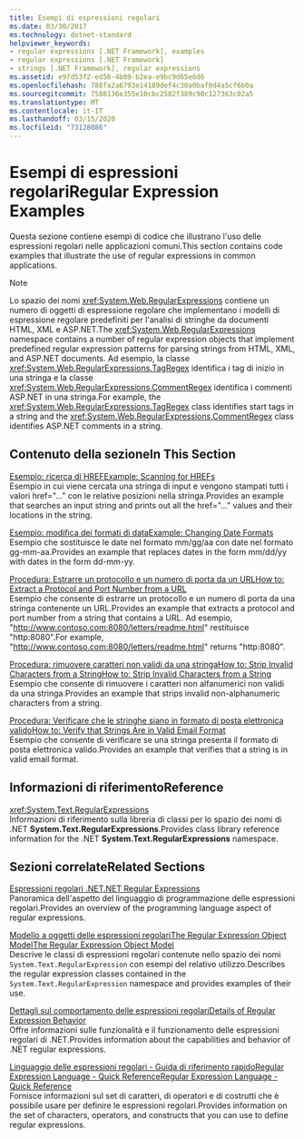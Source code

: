 ```yaml
---
title: Esempi di espressioni regolari
ms.date: 03/30/2017
ms.technology: dotnet-standard
helpviewer_keywords:
- regular expressions [.NET Framework], examples
- regular expressions [.NET Framework]
- strings [.NET Framework], regular expressions
ms.assetid: e9fd53f2-ed56-4b09-b2ea-e9bc9d65e6d6
ms.openlocfilehash: 788fa2a6793e14189def4c30a0baf0d4a5cf6b0a
ms.sourcegitcommit: 7588136e355e10cbc2582f389c90c127363c02a5
ms.translationtype: MT
ms.contentlocale: it-IT
ms.lasthandoff: 03/15/2020
ms.locfileid: "73128086"
---
```

# <a name="regular-expression-examples"></a><span data-ttu-id="0494f-102">Esempi di espressioni regolari</span><span class="sxs-lookup"><span data-stu-id="0494f-102">Regular Expression Examples</span></span>
<span data-ttu-id="0494f-103">Questa sezione contiene esempi di codice che illustrano l'uso delle espressioni regolari nelle applicazioni comuni.</span><span class="sxs-lookup"><span data-stu-id="0494f-103">This section contains code examples that illustrate the use of regular expressions in common applications.</span></span>  
  
> [!NOTE]
> <span data-ttu-id="0494f-104">Lo spazio dei nomi <xref:System.Web.RegularExpressions> contiene un numero di oggetti di espressione regolare che implementano i modelli di espressione regolare predefiniti per l'analisi di stringhe da documenti HTML, XML e ASP.NET.</span><span class="sxs-lookup"><span data-stu-id="0494f-104">The <xref:System.Web.RegularExpressions> namespace contains a number of regular expression objects that implement predefined regular expression patterns for parsing strings from HTML, XML, and ASP.NET documents.</span></span> <span data-ttu-id="0494f-105">Ad esempio, la classe <xref:System.Web.RegularExpressions.TagRegex> identifica i tag di inizio in una stringa e la classe <xref:System.Web.RegularExpressions.CommentRegex> identifica i commenti ASP.NET in una stringa.</span><span class="sxs-lookup"><span data-stu-id="0494f-105">For example, the <xref:System.Web.RegularExpressions.TagRegex> class identifies start tags in a string and the <xref:System.Web.RegularExpressions.CommentRegex> class identifies ASP.NET comments in a string.</span></span>  
  
## <a name="in-this-section"></a><span data-ttu-id="0494f-106">Contenuto della sezione</span><span class="sxs-lookup"><span data-stu-id="0494f-106">In This Section</span></span>  
 [<span data-ttu-id="0494f-107">Esempio: ricerca di HREF</span><span class="sxs-lookup"><span data-stu-id="0494f-107">Example: Scanning for HREFs</span></span>](../../../docs/standard/base-types/regular-expression-example-scanning-for-hrefs.md)  
 <span data-ttu-id="0494f-108">Esempio in cui viene cercata una stringa di input e vengono stampati tutti i valori href="…" con le relative posizioni nella stringa.</span><span class="sxs-lookup"><span data-stu-id="0494f-108">Provides an example that searches an input string and prints out all the href="…" values and their locations in the string.</span></span>  
  
 [<span data-ttu-id="0494f-109">Esempio: modifica dei formati di data</span><span class="sxs-lookup"><span data-stu-id="0494f-109">Example: Changing Date Formats</span></span>](../../../docs/standard/base-types/regular-expression-example-changing-date-formats.md)  
 <span data-ttu-id="0494f-110">Esempio che sostituisce le date nel formato mm/gg/aa con date nel formato gg-mm-aa.</span><span class="sxs-lookup"><span data-stu-id="0494f-110">Provides an example that replaces dates in the form mm/dd/yy with dates in the form dd-mm-yy.</span></span>  
  
 [<span data-ttu-id="0494f-111">Procedura: Estrarre un protocollo e un numero di porta da un URL</span><span class="sxs-lookup"><span data-stu-id="0494f-111">How to: Extract a Protocol and Port Number from a URL</span></span>](../../../docs/standard/base-types/how-to-extract-a-protocol-and-port-number-from-a-url.md)  
 <span data-ttu-id="0494f-112">Esempio che consente di estrarre un protocollo e un numero di porta da una stringa contenente un URL.</span><span class="sxs-lookup"><span data-stu-id="0494f-112">Provides an example that extracts a protocol and port number from a string that contains a URL.</span></span> <span data-ttu-id="0494f-113">Ad esempio, "http://www.contoso.com:8080/letters/readme.html" restituisce "http:8080".</span><span class="sxs-lookup"><span data-stu-id="0494f-113">For example, "http://www.contoso.com:8080/letters/readme.html" returns "http:8080".</span></span>  
  
 [<span data-ttu-id="0494f-114">Procedura: rimuovere caratteri non validi da una stringaHow to: Strip Invalid Characters from a String</span><span class="sxs-lookup"><span data-stu-id="0494f-114">How to: Strip Invalid Characters from a String</span></span>](../../../docs/standard/base-types/how-to-strip-invalid-characters-from-a-string.md)  
 <span data-ttu-id="0494f-115">Esempio che consente di rimuovere i caratteri non alfanumerici non validi da una stringa.</span><span class="sxs-lookup"><span data-stu-id="0494f-115">Provides an example that strips invalid non-alphanumeric characters from a string.</span></span>  
  
 [<span data-ttu-id="0494f-116">Procedura: Verificare che le stringhe siano in formato di posta elettronica valido</span><span class="sxs-lookup"><span data-stu-id="0494f-116">How to: Verify that Strings Are in Valid Email Format</span></span>](../../../docs/standard/base-types/how-to-verify-that-strings-are-in-valid-email-format.md)  
 <span data-ttu-id="0494f-117">Esempio che consente di verificare se una stringa presenta il formato di posta elettronica valido.</span><span class="sxs-lookup"><span data-stu-id="0494f-117">Provides an example that verifies that a string is in valid email format.</span></span>  
  
## <a name="reference"></a><span data-ttu-id="0494f-118">Informazioni di riferimento</span><span class="sxs-lookup"><span data-stu-id="0494f-118">Reference</span></span>  
 <xref:System.Text.RegularExpressions>  
 <span data-ttu-id="0494f-119">Informazioni di riferimento sulla libreria di classi per lo spazio dei nomi di .NET **System.Text.RegularExpressions**.</span><span class="sxs-lookup"><span data-stu-id="0494f-119">Provides class library reference information for the .NET **System.Text.RegularExpressions** namespace.</span></span>  
  
## <a name="related-sections"></a><span data-ttu-id="0494f-120">Sezioni correlate</span><span class="sxs-lookup"><span data-stu-id="0494f-120">Related Sections</span></span>  
 [<span data-ttu-id="0494f-121">Espressioni regolari .NET</span><span class="sxs-lookup"><span data-stu-id="0494f-121">.NET Regular Expressions</span></span>](../../../docs/standard/base-types/regular-expressions.md)  
 <span data-ttu-id="0494f-122">Panoramica dell'aspetto del linguaggio di programmazione delle espressioni regolari.</span><span class="sxs-lookup"><span data-stu-id="0494f-122">Provides an overview of the programming language aspect of regular expressions.</span></span>  
  
 [<span data-ttu-id="0494f-123">Modello a oggetti delle espressioni regolariThe Regular Expression Object Model</span><span class="sxs-lookup"><span data-stu-id="0494f-123">The Regular Expression Object Model</span></span>](../../../docs/standard/base-types/the-regular-expression-object-model.md)  
 <span data-ttu-id="0494f-124">Descrive le classi di espressioni regolari contenute nello spazio dei nomi `System.Text.RegularExpression` con esempi del relativo utilizzo.</span><span class="sxs-lookup"><span data-stu-id="0494f-124">Describes the regular expression classes contained in the `System.Text.RegularExpression` namespace and provides examples of their use.</span></span>  
  
 [<span data-ttu-id="0494f-125">Dettagli sul comportamento delle espressioni regolari</span><span class="sxs-lookup"><span data-stu-id="0494f-125">Details of Regular Expression Behavior</span></span>](../../../docs/standard/base-types/details-of-regular-expression-behavior.md)  
 <span data-ttu-id="0494f-126">Offre informazioni sulle funzionalità e il funzionamento delle espressioni regolari di .NET.</span><span class="sxs-lookup"><span data-stu-id="0494f-126">Provides information about the capabilities and behavior of .NET regular expressions.</span></span>  
  
 [<span data-ttu-id="0494f-127">Linguaggio delle espressioni regolari - Guida di riferimento rapidoRegular Expression Language - Quick Reference</span><span class="sxs-lookup"><span data-stu-id="0494f-127">Regular Expression Language - Quick Reference</span></span>](../../../docs/standard/base-types/regular-expression-language-quick-reference.md)  
 <span data-ttu-id="0494f-128">Fornisce informazioni sul set di caratteri, di operatori e di costrutti che è possibile usare per definire le espressioni regolari.</span><span class="sxs-lookup"><span data-stu-id="0494f-128">Provides information on the set of characters, operators, and constructs that you can use to define regular expressions.</span></span>
